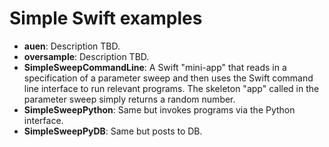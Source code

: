 # Simple Swift examples

- **auen**: Description TBD.
- **oversample**: Description TBD.
- **SimpleSweepCommandLine**: A Swift "mini-app" that reads in a specification of a parameter sweep and then uses the Swift command line interface to run relevant programs. The skeleton "app" called in the parameter sweep simply returns a random number.
- **SimpleSweepPython**: Same but invokes programs via the Python interface.
- **SimpleSweepPyDB**: Same but posts to DB.
